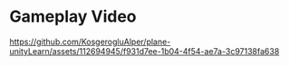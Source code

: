 # Gameplay Video

https://github.com/KosgerogluAlper/plane-unityLearn/assets/112694945/f931d7ee-1b04-4f54-ae7a-3c97138fa638

